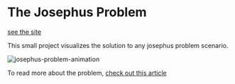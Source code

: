 # The Josephus Problem

[see the site](https://yukseltron.github.io/Josephus-Problem/)

This small project visualizes the solution to any josephus problem scenario.

![josephus-problem-animation]("https://i.imgur.com/XtqX78k.gif")


To read more about the problem, [check out this article](https://en.wikipedia.org/wiki/Josephus_problem)
